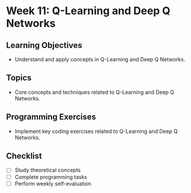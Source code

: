 # Week 11: Q-Learning and Deep Q Networks

## Learning Objectives
- Understand and apply concepts in Q-Learning and Deep Q Networks.

## Topics
- Core concepts and techniques related to Q-Learning and Deep Q Networks.

## Programming Exercises
- Implement key coding exercises related to Q-Learning and Deep Q Networks.

## Checklist
- [ ] Study theoretical concepts
- [ ] Complete programming tasks
- [ ] Perform weekly self-evaluation
